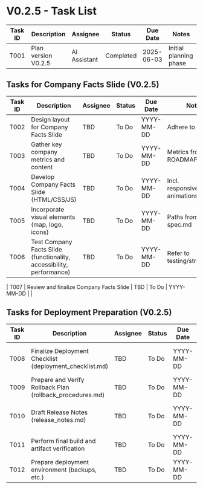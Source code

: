 # V0.2.5 - Task List

| Task ID | Description | Assignee | Status | Due Date | Notes |
|---------|-------------|----------|--------|----------|-------|
| T001    | Plan version V0.2.5 | AI Assistant | Completed | 2025-06-03 | Initial planning phase |

## Tasks for Company Facts Slide (V0.2.5)
| Task ID | Description | Assignee | Status | Due Date | Notes |
|---------|-------------|----------|--------|----------|-------|
| T002    | Design layout for Company Facts Slide | TBD | To Do | YYYY-MM-DD | Adhere to Style.md |
| T003    | Gather key company metrics and content | TBD | To Do | YYYY-MM-DD | Metrics from ROADMAP.md |
| T004    | Develop Company Facts Slide (HTML/CSS/JS) | TBD | To Do | YYYY-MM-DD | Incl. responsiveness, animations |
| T005    | Incorporate visual elements (map, logo, icons) | TBD | To Do | YYYY-MM-DD | Paths from tech-spec.md |
| T006    | Test Company Facts Slide (functionality, accessibility, performance) | TBD | To Do | YYYY-MM-DD | Refer to testing/strategy.md |
<!-- Phase 4: Testing & QA for this task is now active. -->
| T007    | Review and finalize Company Facts Slide | TBD | To Do | YYYY-MM-DD | |

<!-- Note: Implementation Phase (Phase 3) for Company Facts Slide tasks started on 2025-06-03. Progress to be updated below. -->

<!-- Note: Testing & QA Phase (Phase 4) for Company Facts Slide tasks started on 2025-06-03. Progress on testing tasks to be updated. -->

## Tasks for Deployment Preparation (V0.2.5)
| Task ID | Description | Assignee | Status | Due Date | Notes |
|---------|-------------|----------|--------|----------|-------|
| T008    | Finalize Deployment Checklist (deployment_checklist.md) | TBD | To Do | YYYY-MM-DD | Review all pre-deployment items |
| T009    | Prepare and Verify Rollback Plan (rollback_procedures.md) | TBD | To Do | YYYY-MM-DD | Ensure plan is actionable |
| T010    | Draft Release Notes (release_notes.md) | TBD | To Do | YYYY-MM-DD | For internal review and public release |
| T011    | Perform final build and artifact verification | TBD | To Do | YYYY-MM-DD | |
| T012    | Prepare deployment environment (backups, etc.) | TBD | To Do | YYYY-MM-DD | |
